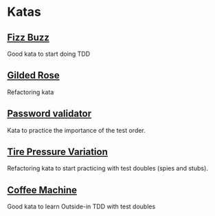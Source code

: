 # Katas

## [Fizz Buzz](katas-csharp/fizz-buzz/)
Good kata to start doing TDD

## [Gilded Rose](katas-csharp/gilded-rose/)
Refactoring kata

## [Password validator](katas-csharp/password-validator/)
Kata to practice the importance of the test order.

## [Tire Pressure Variation](katas-csharp/tire-pressure-variation/)
Refactoring kata to start practicing with test doubles (spies and stubs).

## [Coffee Machine](katas-csharp/coffee-machine/)
Good kata to learn Outside-in TDD with test doubles
